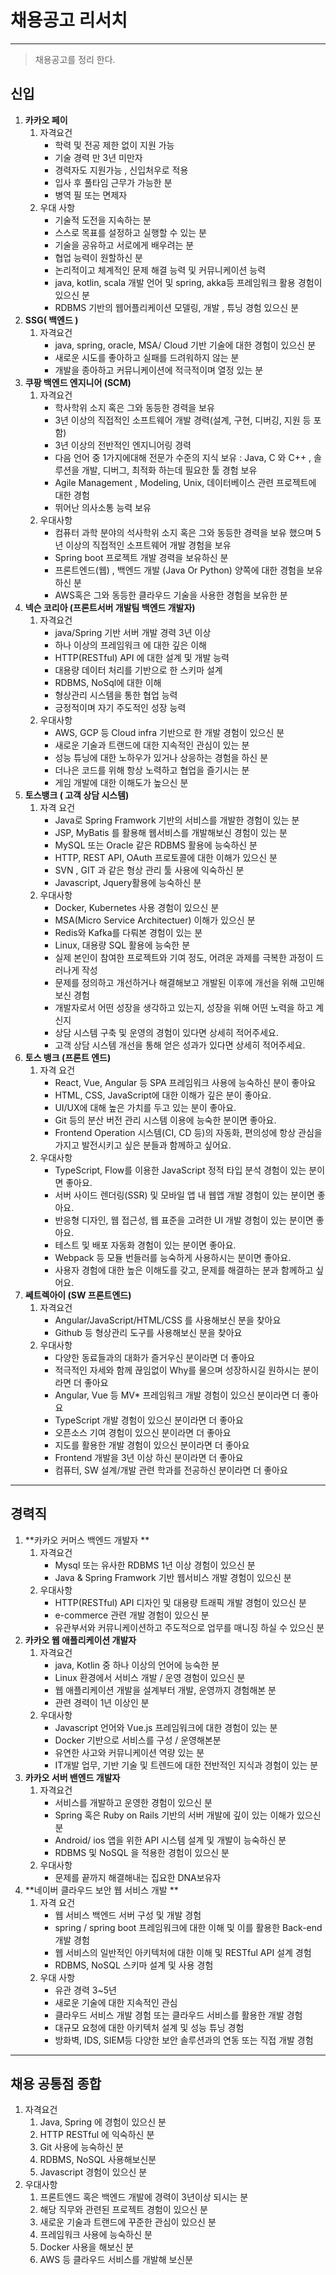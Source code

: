 # 채용공고 리서치

---

> 채용공고를 정리 한다. 

## 신입

1. **카카오 페이**
   1. 자격요건
      + 학력 및 전공 제한 없이 지원 가능
      + 기술 경력 만 3년 미만자
      + 경력자도 지원가능 , 신입처우로 적용
      + 입사 후 풀타임 근무가 가능한 분 
      + 병역 필 또는 면제자 
   2. 우대 사항
      + 기술적 도전을 지속하는 분
      + 스스로 목표를 설정하고 실행할 수 있는 분
      + 기술을 공유하고 서로에게 배우려는 분
      + 협업 능력이 원할하신 분
      + 논리적이고 체계적인 문제 해결 능력 및 커뮤니케이션 능력
      + java, kotlin, scala 개발 언어 및 spring, akka등 프레임워크 활용 경험이 있으신 분
      + RDBMS 기반의 웹어플리케이션 모델링, 개발 , 튜닝 경험 있으신 분
2. **SSG( 백엔드 )**
   1. 자격요건
      + java, spring, oracle, MSA/ Cloud 기반 기술에 대한 경험이 있으신 분
      + 새로운 시도를 좋아하고 실패를 드려워하지 않는 분
      + 개발을 종아하고 커뮤니케이션에 적극적이며 열정 있는 분
3. **쿠팡 백엔드 엔지니어 (SCM)**
   1. 자격요건
      + 학사학위 소지 혹은 그와 동등한 경력을 보유
      + 3년 이상의 직접적인 소프트웨어 개발 경력(설계, 구현, 디버깅, 지원 등 포함)
      + 3년 이상의 전반적인 엔지니어링 경력
      + 다음 언어 중 1가지에대해 전문가 수준의 지식 보유 : Java, C 와 C++ , 솔루션을 개발, 디버그, 최적화 하는데 필요한 툴 경험 보유
      + Agile Management , Modeling, Unix, 데이터베이스 관련 프로젝트에 대한 경험 
      + 뛰어난 의사소통 능력 보유
   2. 우대사항
      + 컴퓨터 과학 분야의 석사학위 소지 혹은 그와 동등한 경력을 보유 했으며 5년 이상의 직접적인 소프트웨어 개발 경험을 보유
      + Spring boot 프로젝트 개발 경력을 보유하신 분
      + 프론트엔드(웹) , 백엔드 개발 (Java Or Python) 양쪽에 대한 경험을 보유하신 분 
      + AWS혹은 그와 동등한 클라우드 기술을 사용한 경험을 보유한 분 
4. **넥슨 코리아 (프론트서버 개발팀 백엔드 개발자)**
   1. 자격요건
      + java/Spring 기반 서버 개발 경력 3년 이상 
      + 하나 이상의 프레임워크 에 대한 깊은 이해
      + HTTP(RESTful) API 에 대한 설계 및 개발 능력
      + 대용량 데이터 처리를 기반으로 한 스키마 설계
      + RDBMS, NoSql에 대한 이해
      + 형상관리 시스템을 통한 협업 능력
      + 긍정적이며 자기 주도적인 성장 능력
   2. 우대사항
      + AWS, GCP 등 Cloud infra 기반으로 한 개발 경험이 있으신 분
      + 새로운 기술과 트랜드에 대한 지속적인 관심이 있는 분
      + 성능 튜닝에 대한 노하우가 있거나 상응하는 경험을 하신 분
      + 더나은 코드를 위해 항상 노력하고 협업을 즐기시는 분 
      + 게임 개발에 대한 이해도가 높으신 분 
5. **토스뱅크 ( 고객 상담 시스템)**
   1. 자격 요건
      + Java로 Spring Framwork 기반의 서비스를 개발한 경험이 있는 분 
      + JSP, MyBatis 를 활용해 웹서비스를 개발해보신 경험이 있는 분
      + MySQL 또는 Oracle 같은 RDBMS 활용에 능숙하신 분
      + HTTP, REST API, OAuth 프로토콜에 대한 이해가 있으신 분
      + SVN , GIT 과 같은 형상 관리 툴 사용에 익숙하신 분
      + Javascript, Jquery활용에 능숙하신 분
   2. 우대사항
      + Docker, Kubernetes 사용 경험이 있으신 분
      + MSA(Micro Service Architectuer) 이해가 있으신 분 
      + Redis와 Kafka를 다뤄본 경험이 있는 분
      + Linux, 대용량 SQL 활용에 능숙한 분 
      + 실제 본인이 참여한 프로젝트와 기여 정도, 어려운 과제를 극복한 과정이 드러나게 작성
      + 문제를 정의하고 개선하거나 해결해보고 개발된 이후에 개선을 위해 고민해보신 경험
      + 개발자로서 어떤 성장을 생각하고 있는지, 성장을 위해 어떤 노력을 하고 계신지 
      + 상담 시스템 구축 및 운영의 경험이 있다면 상세히 적어주세요. 
      + 고객 상담 시스템 개선을 통해 얻은 성과가 있다면 상세히 적어주세요. 
6. **토스 뱅크 (프론트 엔드)**
   1. 자격 요건
      + React, Vue, Angular 등 SPA 프레임워크 사용에 능숙하신 분이 좋아요
      + HTML, CSS, JavaScript에 대한 이해가 깊은 분이 좋아요.
      + UI/UX에 대해 높은 가치를 두고 있는 분이 좋아요.
      + Git 등의 분산 버전 관리 시스템 이용에 능숙한 분이면 좋아요.
      + Frontend Operation 시스템(CI, CD 등)의 자동화, 편의성에 항상 관심을 가지고 발전시키고 싶은 분들과 함께하고 싶어요.
   2. 우대사항
      + TypeScript, Flow를 이용한 JavaScript 정적 타입 분석 경험이 있는 분이면 좋아요.
      + 서버 사이드 렌더링(SSR) 및 모바일 앱 내 웹앱 개발 경험이 있는 분이면 좋아요.
      + 반응형 디자인, 웹 접근성, 웹 표준을 고려한 UI 개발 경험이 있는 분이면 좋아요.
      + 테스트 및 배포 자동화 경험이 있는 분이면 좋아요.
      + Webpack 등 모듈 번들러를 능숙하게 사용하시는 분이면 좋아요.
      + 사용자 경험에 대한 높은 이해도를 갖고, 문제를 해결하는 분과 함께하고 싶어요.
7. **쎄트렉아이 (SW 프론트엔드)**
   1. 자격요건
      + Angular/JavaScript/HTML/CSS 를 사용해보신 분을 찾아요
      + Github 등 형상관리 도구를 사용해보신 분을 찾아요
   2. 우대사항
      + 다양한 동료들과의 대화가 즐거우신 분이라면 더 좋아요
      + 적극적인 자세와 함께 끊임없이 Why를 물으며 성장하시길 원하시는 분이라면 더 좋아요
      + Angular, Vue 등 MV* 프레임워크 개발 경험이 있으신 분이라면 더 좋아요
      + TypeScript 개발 경험이 있으신 분이라면 더 좋아요
      + 오픈소스 기여 경험이 있으신 분이라면 더 좋아요
      + 지도를 활용한 개발 경험이 있으신 분이라면 더 좋아요
      + Frontend 개발을 3년 이상 하신 분이라면 더 좋아요
      + 컴퓨터, SW 설계/개발 관련 학과를 전공하신 분이라면 더 좋아요

---



## 경력직

1. **카카오 커머스 백엔드 개발자 **
   1. 자격요건
      + Mysql 또는 유사한 RDBMS 1년 이상 경험이 있으신 분 
      + Java & Spring Framwork 기반 웹서비스 개발 경험이 있으신 분 
   2. 우대사항
      + HTTP(RESTful) API 디자인 및 대용량 트래픽 개발 경험이 있으신 분
      + e-commerce 관련 개발 경험이 있으신 분
      + 유관부서와 커뮤니케이션하고 주도적으로 업무를 매니징 하실 수 있으신 분 
2. **카카오 웹 애플리케이션 개발자**
   1. 자격요건
      + java, Kotlin 중 하나 이상의 언어에 능숙한 분
      + Linux 환경에서 서비스 개발 / 운영 경험이 있으신 분
      + 웹 애플리케이션 개발을 설계부터 개발, 운영까지 경험해본 분
      + 관련 경력이 1년 이상인 분
   2. 우대사항
      + Javascript 언어와 Vue.js 프레임워크에 대한 경험이 있는 분 
      + Docker 기반으로 서비스를 구성 / 운영해본분 
      + 유연한 사고와 커뮤니케이션 역량 있는 분
      + IT개발 업무, 기반 기술 및 트렌드에 대한 전반적인 지식과 경험이 있는 분 
3. **카카오 서버 밴엔드 개발자**
   1. 자격요건
      + 서비스를 개발하고 운영한 경험이 있으신 분 
      + Spring 혹은 Ruby on Rails 기반의 서버 개발에 깊이 있는 이해가 있으신 분 
      + Android/ ios 앱을 위한 API 시스템 설계 및 개발이 능숙하신 분
      + RDBMS 및 NoSQL 을 적용한 경험이 있으신 분 
   2. 우대사항
      + 문제를 끝까지 해결해내는 집요한 DNA보유자 
4. **네이버 클라우드 보안 웹 서비스 개발 **
   1. 자격 요건
      + 웹 서비스 백엔드 서버 구성 및 개발 경험
      + spring / spring boot 프레임워크에 대한 이해 및 이를 활용한 Back-end 개발 경험
      + 웹 서비스의 일반적인 아키텍처에 대한 이해 및 RESTful API 설계 경험
      + RDBMS, NoSQL 스키마 설계 및 사용 경험
   2. 우대 사항
      + 유관 경력 3~5년
      + 새로운 기술에 대한 지속적인 관심
      + 클라우드 서비스 개발 경험 또는 클라우드 서비스를 활용한 개발 경험
      + 대규모 요청에 대한 아키텍처 설계 및 성능 튜닝 경험
      + 방화벽, IDS, SIEM등 다양한 보안 솔루션과의 연동 또는 직접 개발 경험 

---

## 채용 공통점 종합

1. 자격요건
   1. Java, Spring 에 경험이 있으신 분 
   2. HTTP RESTful 에 익숙하신 분
   3. Git 사용에 능숙하신 분 
   4. RDBMS, NoSQL 사용해보신분
   5. Javascript 경험이 있으신 분 
2. 우대사항
   1. 프론트엔드 혹은 백엔드 개발에 경력이 3년이상 되시는 분
   2. 해당 직무와 관련된 프로젝트 경험이 있으신 분
   3. 새로운 기술과 트랜드에 꾸준한 관심이 있으신 분 
   4. 프레임워크 사용에 능숙하신 분 
   5. Docker 사용을 해보신 분 
   6. AWS 등 클라우드 서비스를 개발해 보신분 